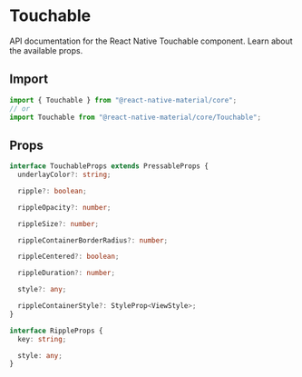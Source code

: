 # Touchable

API documentation for the React Native Touchable component. Learn about the available props.

## Import
 
```js
import { Touchable } from "@react-native-material/core";
// or
import Touchable from "@react-native-material/core/Touchable";
```

## Props

```ts
interface TouchableProps extends PressableProps {
  underlayColor?: string;

  ripple?: boolean;

  rippleOpacity?: number;

  rippleSize?: number;

  rippleContainerBorderRadius?: number;

  rippleCentered?: boolean;

  rippleDuration?: number;

  style?: any;

  rippleContainerStyle?: StyleProp<ViewStyle>;
}

interface RippleProps {
  key: string;

  style: any;
}

```
